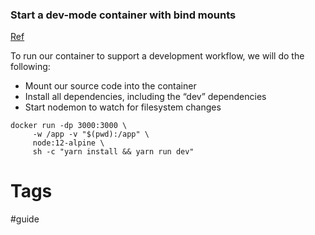 
### Start a dev-mode container with bind mounts
[Ref](https://docs.docker.com/get-started/06_bind_mounts/#start-a-dev-mode-container)

To run our container to support a development workflow, we will do the following:

-   Mount our source code into the container
-   Install all dependencies, including the “dev” dependencies
-   Start nodemon to watch for filesystem changes

```
docker run -dp 3000:3000 \
     -w /app -v "$(pwd):/app" \
     node:12-alpine \
     sh -c "yarn install && yarn run dev"
```


# Tags
#guide